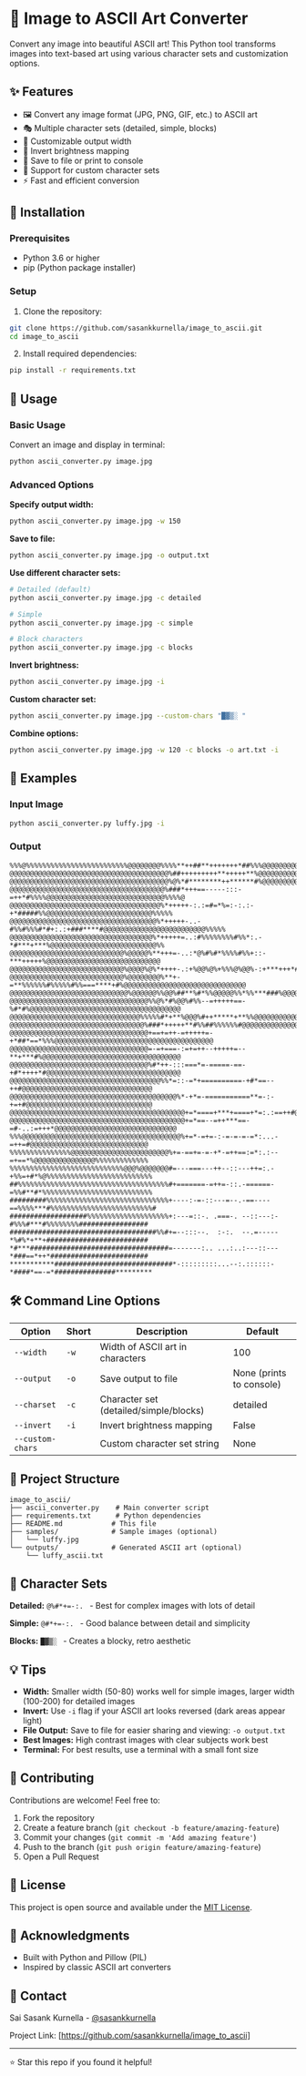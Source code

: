 # 🎨 Image to ASCII Art Converter

Convert any image into beautiful ASCII art! This Python tool transforms images into text-based art using various character sets and customization options.

## ✨ Features

- 🖼️ Convert any image format (JPG, PNG, GIF, etc.) to ASCII art
- 🎭 Multiple character sets (detailed, simple, blocks)
- 📏 Customizable output width
- 🔄 Invert brightness mapping
- 💾 Save to file or print to console
- 🎨 Support for custom character sets
- ⚡ Fast and efficient conversion

## 🚀 Installation

### Prerequisites

- Python 3.6 or higher
- pip (Python package installer)

### Setup

1. Clone the repository:
```bash
git clone https://github.com/sasankkurnella/image_to_ascii.git
cd image_to_ascii
```

2. Install required dependencies:
```bash
pip install -r requirements.txt
```

## 📖 Usage

### Basic Usage

Convert an image and display in terminal:
```bash
python ascii_converter.py image.jpg
```

### Advanced Options

**Specify output width:**
```bash
python ascii_converter.py image.jpg -w 150
```

**Save to file:**
```bash
python ascii_converter.py image.jpg -o output.txt
```

**Use different character sets:**
```bash
# Detailed (default)
python ascii_converter.py image.jpg -c detailed

# Simple
python ascii_converter.py image.jpg -c simple

# Block characters
python ascii_converter.py image.jpg -c blocks
```

**Invert brightness:**
```bash
python ascii_converter.py image.jpg -i
```

**Custom character set:**
```bash
python ascii_converter.py image.jpg --custom-chars "█▓▒░ "
```

**Combine options:**
```bash
python ascii_converter.py image.jpg -w 120 -c blocks -o art.txt -i
```

## 🎯 Examples

### Input Image
```bash
python ascii_converter.py luffy.jpg -i
```

### Output
```
%%%@%%%%%%%%%%%%%%%%%%%%%%%%%@@@@@@@@%%%%**++##**+++++++*##%%%@@@@@@@@@%@@@@@@@@%%%%%%%%%%%%%%%%%%%%
@@@@@@@@@@@@@@@@@@@@@@@@@@@@@@@@@@@@@@@%##+++++++++**+++++**%@@@@@@@@@@@@@@@@@@@@@@@@@@@@@@%%%%%%%%@
@@@@@@@@@@@@@@@@@@@@@@@@@@@@@@@@@@@@@@@%@%*#********++******#%@@@@@@@@@@@@@@@@@@@@@@@@@@@@@@@@%%%%@@
@@@@@@@@@@@@@@@@@@@@@@@@@@@@@@@@@@@@@@%###*+++==-----:::-=++*#%%%%@@@@@@@@@@@@@@@@@@@@@@@@@@@@@%%%%@
@@@@@@@@@@@@@@@@@@@@@@@@@@@@@@@@@@@@@%*+++++-:.:=#=*%=:-:.:-+*#####%%@@@@@@@@@@@@@@@@@@@@@@@@@@%%%%%
@@@@@@@@@@@@@@@@@@@@@@@@@@@@@@@@@@@@%*+++++-..-#%%#%%%#*#+:.:+###****#@@@@@@@@@@@@@@@@@@@@@@@@@%%%%%
@@@@@@@@@@@@@@@@@@@@@@@@@@@@@@@@@@@%*+++++=..:#%%%%%%%%#%%*:.-*#***+***%@@@@@@@@@@@@@@@@@@@@@@@@@@%%
@@@@@@@@@@@@@@@@@@@@@@@@@@@@%@@@@@%**+++=-..:*@%#%#*%%%%#%%+::-***+++++%@@@@@@@@@@@@@@@@@@@@@@@@@@@@
@@@@@@@@@@@@@@@@@@@@@@@@@@@@%@@@@%@%*++++-.:+%@@%@%+%%%@%@@%-:+***+++*#@@@@@@@@@@@@@@@@@@@@@@@@@@@@@
@@@@@@@@@@@@@@@@@@@@@@@@@@@@%@@@@@@@@%**+-=**%%%%%%#%%%%%#%%===****+#%@@@@@@@@@@@@@@@@@@@@@@@@@@@@@@
@@@@@@@@@@@@@@@@@@@@@@@@@@@@@%@@@@@@%%@@%##**%#*%%@@@@@%%*%%***###%@@@@@@@@@@@@@@@@@@@@@@@@@@@@@@@@@
@@@@@@@@@@@@@@@@@@@@@@@@@@@@@@@@@@%%@%*#%@@%#%%--=+++++==-%#*#%@@@@@@@@@@@@@@@@@@@@@@@@@@@@@@@@@@@@@
@@@@@@@@@@@@@@@@@@@@@@@@@@@@@@@@%%%%%#*+**%@@@%#++*****+**%%@@@@@@@@@@@@@@@@@@@@@@@@@@@@@@@@@@@@@@@@
@@@@@@@@@@@@@@@@@@@@@@@@@@@@@@@@@%###*+++++**#%%##%%%%%%#@@@@@@@@@@@@@@@@@@@@@@@@@@@@@@@@@@@@@@@@@@@
@@@@@@@@@@@@@@@@@@@@@@@@@@@@@@@@@@+==+=++-=+++++=-+*##*==*%%%@@@@@@@@@@@@@@@@@@@@@@@@@@@@@@@@@@@@@@@
@@@@@@@@@@@@@@@@@@@@@@@@@@@@@@@@@@=-=+===-:=+=++--+++++=--**+***#%@@@@@@@@@@@@@@@@@@@@@@@@@@@@@@@@@@
@@@@@@@@@@@@@@@@@@@@@@@@@@@@@@@@@@%#*++-:::===*=-=====-==-+#*++++*#@@@@@@@@@@@@@@@@@@@@@@@@@@@@@@@@@
@@@@@@@@@@@@@@@@@@@@@@@@@@@@@@@@@@@@@%%*=::-=*+==========-+#*==--++#@@@@@@@@@@@@@@@@@@@@@@@@@@@@@@@@
@@@@@@@@@@@@@@@@@@@@@@@@@@@@@@@@@@@@@@@@@%*-+*=-===========**=-:-+=+#@@@@@@@@@@@@@@@@@@@@@@@@@@@@@@@
@@@@@@@@@@@@@@@@@@@@@@@@@@@@@@@@@@@@@@@@@@@+=*====+***+====+*=:.:==++#@@@@@@@@@@@@@@@@@@@@@@@@@@@@@@
@@@@@@@@@@@@@@@@@@@@@@@@@@@@@@@@@@@@@@@@@@@+=*==--=++***==-=#-..:=+++*@@@@@@@@@@@@@@@@@@@@@@@@@@@@@@
%%%@@@@@@@@@@@@@@@@@@@@@@@@@@@@@@@@@@@@@@@%+=*-=+=-:-=-=-=-=*:...-=++=#@@@@@@@@@@@@@@@@@@@@@@@@@@@@@
%%%%%%%%%%%%%%%@@@@@@@@@@@@@@@@@@@@@@@@%+=-==+=-=-+*-=++==:=*:.:--=+==*%@@@@@@@@@@@@@@@%%%%%%%%%%%%%
%%%%%%%%%%%%%%%%%%%%%%%%%%%%@@@%@@@@@@@#=---===---++--::---++=:.-+%%=+#*%@%%%%%%%%%%%%%%%%%%%%%%%%%%
##%%%%%%%%%%%%%%%%%%%%%%%%%%%%%%%%%%%%%#+=======-=++=-::.-======-=%%#**#*%%%%%%%%%%%%%%%%%%%%%%%%%%%
#########%%%%%%%%%%%%%%%%%%%%%%%%%%%%%%+----:-=-::---=--.-==----==%%%%***#%%%%%%%%%%%%%%%%%%%%%%%%%#
###################%%%%%%%%%%%%%%%%%%%%+:---=::-. .===-. --::---:-#%%%#***#%%%%%%%%#################
####################################%%#+=--:::--.  :-:.  --.=-----*%#%*+**+#########################
*#***##################################=-------:.. ...:..:---::---*###==*++*########################
***********#############################*-:::::::::...--:.::::::-*####*==-=*###############*********
```

## 🛠️ Command Line Options

| Option | Short | Description | Default |
|--------|-------|-------------|---------|
| `--width` | `-w` | Width of ASCII art in characters | 100 |
| `--output` | `-o` | Save output to file | None (prints to console) |
| `--charset` | `-c` | Character set (detailed/simple/blocks) | detailed |
| `--invert` | `-i` | Invert brightness mapping | False |
| `--custom-chars` | | Custom character set string | None |

## 📁 Project Structure

```
image_to_ascii/
├── ascii_converter.py    # Main converter script
├── requirements.txt      # Python dependencies
├── README.md            # This file
├── samples/             # Sample images (optional)
│   └── luffy.jpg
└── outputs/             # Generated ASCII art (optional)
    └── luffy_ascii.txt
```

## 🎨 Character Sets

**Detailed:** `@%#*+=-:. ` - Best for complex images with lots of detail

**Simple:** `@#*+=-:. ` - Good balance between detail and simplicity

**Blocks:** `█▓▒░ ` - Creates a blocky, retro aesthetic

## 💡 Tips

- **Width:** Smaller width (50-80) works well for simple images, larger width (100-200) for detailed images
- **Invert:** Use `-i` flag if your ASCII art looks reversed (dark areas appear light)
- **File Output:** Save to file for easier sharing and viewing: `-o output.txt`
- **Best Images:** High contrast images with clear subjects work best
- **Terminal:** For best results, use a terminal with a small font size

## 🤝 Contributing

Contributions are welcome! Feel free to:

1. Fork the repository
2. Create a feature branch (`git checkout -b feature/amazing-feature`)
3. Commit your changes (`git commit -m 'Add amazing feature'`)
4. Push to the branch (`git push origin feature/amazing-feature`)
5. Open a Pull Request

## 📝 License

This project is open source and available under the [MIT License](LICENSE).

## 🙏 Acknowledgments

- Built with Python and Pillow (PIL)
- Inspired by classic ASCII art converters

## 📧 Contact

Sai Sasank Kurnella - [@sasankkurnella](https://github.com/sasankkurnella)

Project Link: [https://github.com/sasankkurnella/image_to_ascii]

---

⭐ Star this repo if you found it helpful!